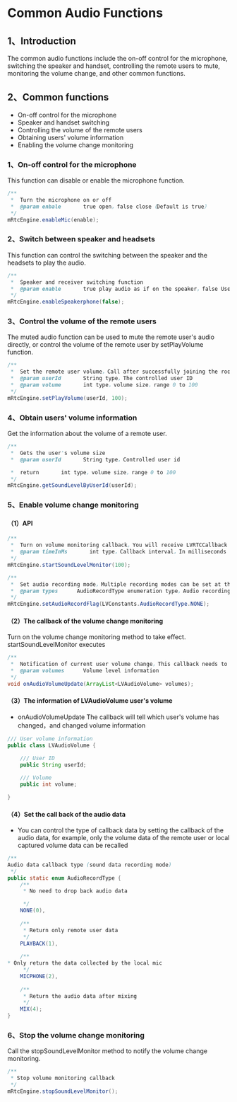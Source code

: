 # Common Audio Functions

## <a name='1'></a>1、Introduction

The common audio functions include the on-off control for the microphone, switching the speaker and handset, controlling the remote users to mute, monitoring the volume change, and other common functions.

## <a name='2'></a>2、Common functions

* On-off control for the microphone
* Speaker and handset switching
* Controlling the volume of the remote users
* Obtaining users' volume information
* Enabling the volume change monitoring

### 1、On-off control for the microphone

This function can disable or enable the microphone function.

```java
/**
 *  Turn the microphone on or off
 *  @param enbale       true open，false close（Default is true）
 */
mRtcEngine.enableMic(enable);
```

### 2、Switch between speaker and headsets

This function can control the switching between the speaker and the headsets to play the audio.

```java
/**
 *  Speaker and receiver switching function
 *  @param enable       true play audio as if on the speaker，false Use the receiver to play audio。（Default true）
 */
mRtcEngine.enableSpeakerphone(false);
```

### 3、Control the volume of the remote users

The muted audio function can be used to mute the remote user's audio directly, or control the volume of the remote user by setPlayVolume function.

```java
/**
 *  Set the remote user volume，Call after successfully joining the room
 *  @param userId       String type，The controlled user ID
 *  @param volume       int type，volume size，range 0 to 100
 */
mRtcEngine.setPlayVolume(userId, 100);
```

### 4、Obtain users' volume information

Get the information about the volume of a remote user.

```java
/**
 *  Gets the user's volume size
 *  @param userId       String type，Controlled user id

 *  return       int type，volume size，range 0 to 100
 */
mRtcEngine.getSoundLevelByUserId(userId);
```

### 5、Enable volume change monitoring

#### （1）API

```java
/**
 *  Turn on volume monitoring callback，You will receive LVRTCCallback after opening.onAudioVolumeUpdate(ArrayList)
 *  @param timeInMs       int type，Callback interval，In milliseconds
 */
mRtcEngine.startSoundLevelMonitor(100);

/**
 *  Set audio recording mode，Multiple recording modes can be set at the same time，The recording result will be called back through LVRTCCallback.onAudioMixStream()
 *  @param types      AudioRecordType enumeration type，Audio recording mode
 */
mRtcEngine.setAudioRecordFlag(LVConstants.AudioRecordType.NONE);
```

#### （2）The callback of the volume change monitoring

Turn on the volume change monitoring method to take effect. startSoundLevelMonitor executes
```java
/**
 *  Notification of current user volume change，This callback needs to call the open volume change monitoring method to take effect startSoundLevelMonitor
 *  @param volumes      Volume level information
 */
void onAudioVolumeUpdate(ArrayList<LVAudioVolume> volumes);
```

#### （3）The information of LVAudioVolume user's volume

* onAudioVolumeUpdate The callback will tell which user's volume has changed，and changed volume information


````java
/// User volume information
public class LVAudioVolume {

    /// User ID
    public String userId;
    
    /// Volume
    public int volume;

}
````

#### （4）Set the call back of the audio data

* You can control the type of callback data by setting the callback of the audio data, for example, only the volume data of the remote user or local captured volume data can be recalled

```java
/**
Audio data callback type (sound data recording mode)
 */
public static enum AudioRecordType {
    /**
     * No need to drop back audio data

     */
    NONE(0),
    
    /**
     * Return only remote user data
     */
    PLAYBACK(1),
    
    /**
* Only return the data collected by the local mic
     */
    MICPHONE(2),
    
    /**
     * Return the audio data after mixing
     */
    MIX(4);
}
```

### 6、Stop the volume change monitoring

Call the stopSoundLevelMonitor method to notify the volume change monitoring.

```java
/**
 * Stop volume monitoring callback
 */
mRtcEngine.stopSoundLevelMonitor();
```

